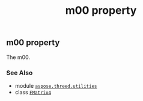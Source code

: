 ﻿---
title: m00 property
second_title: Aspose.3D for Python via .NET API References
description: 
type: docs
weight: 70
url: /python-net/aspose.threed.utilities/fmatrix4/m00/
is_root: false
---

## m00 property


The m00.

### See Also
* module [`aspose.threed.utilities`](../../)
* class [`FMatrix4`](/3d/python-net/aspose.threed.utilities/fmatrix4)
